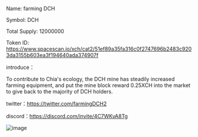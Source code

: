 Name: farming DCH

Symbol: DCH

Total Supply: 12000000

Token ID: https://www.spacescan.io/xch/cat2/51ef89a35fa316c0f2747696b2483c9203da3155b603ea3f194640ada374907f

introduce：

To contribute to Chia's ecology, the DCH mine has steadily increased farming equipment, and put the mine block reward 0.25XCH into the market to give back to the majority of DCH holders.

twitter：https://twitter.com/farmingDCH2

discord：https://discord.com/invite/4C7WKvA8Tg

![image](https://user-images.githubusercontent.com/100044744/154817496-d61cd0a2-8931-4d1a-9b9f-b792d1536097.png)
